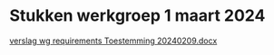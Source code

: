# Stukken werkgroep 1 maart 2024

[verslag wg requirements Toestemming 20240209.docx](https://github.com/minvws/generiekefuncties-toestemming/files/14665929/verslag.wg.requirements.Toestemming.20240209.docx)
